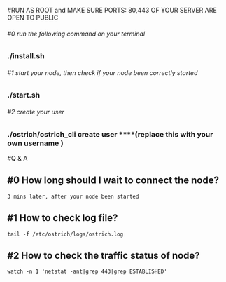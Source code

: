 #RUN AS ROOT and MAKE SURE PORTS: 80,443 OF YOUR SERVER ARE OPEN TO PUBLIC
###### #0 run the following command on your terminal
### ./install.sh

###### #1 start your node, then check if your node been correctly started

### ./start.sh

###### #2 create your user
### ./ostrich/ostrich_cli  create  user  ****(replace this with your own username )

#Q & A
## #0 How long should I wait to connect the node?
    3 mins later, after your node been started
## #1 How to check log file?
    tail -f /etc/ostrich/logs/ostrich.log
## #2 How to check the traffic status of node?
    watch -n 1 'netstat -ant|grep 443|grep ESTABLISHED'
